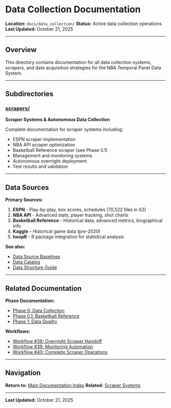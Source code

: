 # Data Collection Documentation

**Location:** `docs/data_collection/`
**Status:** Active data collection operations
**Last Updated:** October 21, 2025

---

## Overview

This directory contains documentation for all data collection systems, scrapers, and data acquisition strategies for the NBA Temporal Panel Data System.

---

## Subdirectories

### [scrapers/](scrapers/)
**Scraper Systems & Autonomous Data Collection**

Complete documentation for scraper systems including:
- ESPN scraper implementation
- NBA API scraper optimization
- Basketball Reference scraper (see Phase 0.1)
- Management and monitoring systems
- Autonomous overnight deployment
- Test results and validation

---

## Data Sources

**Primary Sources:**
1. **ESPN** - Play-by-play, box scores, schedules (70,522 files in S3)
2. **NBA API** - Advanced stats, player tracking, shot charts
3. **Basketball Reference** - Historical data, advanced metrics, biographical info
4. **Kaggle** - Historical game data (pre-2020)
5. **hoopR** - R package integration for statistical analysis

**See also:**
- [Data Source Baselines](../DATA_SOURCE_BASELINES.md)
- [Data Catalog](../DATA_CATALOG.md)
- [Data Structure Guide](../DATA_STRUCTURE_GUIDE.md)

---

## Related Documentation

**Phase Documentation:**
- [Phase 0: Data Collection](../phases/phase_0/PHASE_0_INDEX.md)
- [Phase 0.1: Basketball Reference](../phases/phase_0/0.1_basketball_reference/)
- [Phase 1: Data Quality](../phases/PHASE_1_INDEX.md)

**Workflows:**
- [Workflow #38: Overnight Scraper Handoff](../claude_workflows/workflow_descriptions/38_overnight_scraper_handoff.md)
- [Workflow #39: Monitoring Automation](../claude_workflows/workflow_descriptions/39_monitoring_automation.md)
- [Workflow #40: Complete Scraper Operations](../claude_workflows/workflow_descriptions/40_complete_scraper_operations.md)

---

## Navigation

**Return to:** [Main Documentation Index](../README.md)
**Related:** [Scraper Systems](scrapers/)

---

**Last Updated:** October 21, 2025
